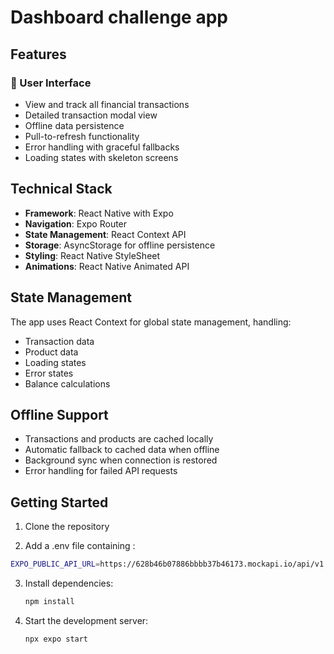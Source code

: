 # Dashboard challenge app


## Features

### 📱 User Interface
- View and track all financial transactions
- Detailed transaction modal view
- Offline data persistence
- Pull-to-refresh functionality
- Error handling with graceful fallbacks
- Loading states with skeleton screens

## Technical Stack

- **Framework**: React Native with Expo
- **Navigation**: Expo Router
- **State Management**: React Context API
- **Storage**: AsyncStorage for offline persistence
- **Styling**: React Native StyleSheet
- **Animations**: React Native Animated API


## State Management

The app uses React Context for global state management, handling:
- Transaction data
- Product data
- Loading states
- Error states
- Balance calculations

## Offline Support

- Transactions and products are cached locally
- Automatic fallback to cached data when offline
- Background sync when connection is restored
- Error handling for failed API requests

## Getting Started

1. Clone the repository

2. Add a .env file containing : 
  ```bash
EXPO_PUBLIC_API_URL=https://628b46b07886bbbb37b46173.mockapi.io/api/v1
   ```
3. Install dependencies:
   ```bash
   npm install
   ```
4. Start the development server:
   ```bash
   npx expo start
   ```
